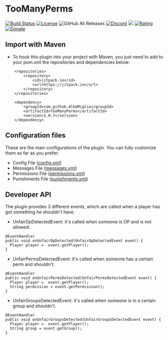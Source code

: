 # TooManyPerms
[![Build Status](https://travis-ci.com/AlbeMiglio/TooManyPerms.svg?branch=master)](https://travis-ci.com/AlbeMiglio/TooManyPerms)
[![License](https://img.shields.io/badge/license-GNU%20General%20Public%20License%20v3.0-brightgreen)](https://github.com/AlbeMiglio/TooManyPerms/blob/master/LICENSE)
![GitHub All Releases](https://img.shields.io/github/downloads/AlbeMiglio/TooManyPerms/total?color=brightgreen)
[![Discord](https://img.shields.io/discord/618742870035398684?logo=Join%20on%20Discord)](https://discord.com/invite/UMhsCZk)
[![](https://jitpack.io/v/AlbeMiglio/TooManyPerms.svg)](https://jitpack.io/#AlbeMiglio/TooManyPerms)
[![Rating](https://img.shields.io/spiget/rating/53086?label=Rating%20on%20SpigotMC)](http://www.spigotmc.org/resources/53086/)
[![Donate](https://img.shields.io/badge/Donate-PayPal-green.svg)](https://www.paypal.com/cgi-bin/webscr?cmd=_s-xclick&hosted_button_id=PXWGWLK6C4D2A&source=url)

## Import with Maven
- To hook this plugin into your project with Maven, you just need to add to your pom.xml the repositories and dependencies below:
```	
	<repositories>
		<repository>
		    <id>jitpack.io</id>
		    <url>https://jitpack.io</url>
		</repository>
	</repositories>

	<dependency>
	    <groupId>com.github.AlbeMiglio</groupId>
	    <artifactId>TooManyPerms</artifactId>
	    <version>1.0.7</version>
	</dependency>
```
## Configuration files
These are the main configurations of the plugin. You can fully customize them as far as you prefer:
- Config File ([config.yml](src/main/resources/config.yml))
- Messages File ([messages.yml](src/main/resources/messages.yml))
- Permissions File ([permissions.yml](src/main/resources/permissions.yml))
- Punishments File ([punishments.yml](src/main/resources/punishments.yml))

## Developer API
The plugin provides 3 different events, which are called when a player has got something he shouldn't have.
  
- UnfairOpDetectedEvent: it's called when someone is OP and is not allowed.
```
@EventHandler  
public void onUnfairOpDetected(UnfairOpDetectedEvent event) {  
  Player player =  event.getPlayer();  
}  
```
  
- UnfairPermsDetectedEvent: it's called when someone has a certain perm and shouldn't.
```
@EventHandler  
public void onUnfairPermsDetected(UnfairPermsDetectedEvent event) {  
  Player player =  event.getPlayer();  
  String permission = event.getPermission();  
}  
```  
  
- UnfairGroupsDetectedEvent: it's called when someone is in a certain group and shouldn't.
```
@EventHandler  
public void onUnfairGroupsDetected(UnfairGroupsDetectedEvent event) {  
  Player player =  event.getPlayer();  
  String group = event.getGroup();  
}  
```
